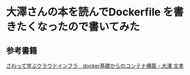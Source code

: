 # 大澤さんの本を読んでDockerfile を書きたくなったので書いてみた

## 参考書籍

[さわって学ぶクラウドインフラ　docker基礎からのコンテナ構築 - 大澤 文孝](https://www.amazon.co.jp/dp/B089VZXX63/ref=cm_sw_r_tw_dp_PV8T2D7AJ0KXCHTHRJBR)
